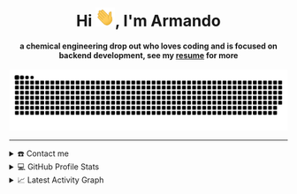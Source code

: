 <div align="center">
<h1 align="center">Hi <img width="35" src="https://github.com/1999AZZAR/1999AZZAR/blob/main/resources/img/waving.gif">, I'm Armando</h1>
<h4 align="center">a chemical engineering drop out who loves coding and is focused on backend development, see my <a href="./assets/doc/ArmandoArenasResume.pdf" target="_blank">resume</a> for more</h4>
</div>

<div align="center">
  <a href="https://armandotech.github.io/Portfolio/">
  <img  src="https://github.com/1999AZZAR/1999AZZAR/blob/main/resources/img/grid-snake.svg"
       alt="snake" /></a>
</div>

---

<details>
  <summary>☎️ Contact me</summary>
<div>
  <samp>
    <h2 align="center">you can reach me by:</h2>
    <p align="center">
      <br/>
      <a href="https://www.linkedin.com/in/armando-arenas" target="blank"><img align="center"
         src="https://img.shields.io/badge/linkedin-%231DA1F2.svg?style=for-the-badge&logo=linkedin&logoColor=white"
         alt="armando" height="30"/></a>
      <a href="https://www.facebook.com/armando.arenassanchez/" target="blank"><img align="center"
         src="https://img.shields.io/badge/facebook-4267B2.svg?style=for-the-badge&logo=facebook&logoColor=white"
         alt="armando" height="30"/></a>
      <a href="mailto:armandoarenass18@gmail.com" target="blank"><img align="center"
         src="https://img.shields.io/badge/gmail-EA4335.svg?style=for-the-badge&logo=gmail&logoColor=white"
         alt="armando" height="30"/></a>
    </p>
  <p align="center">
      <a href="https://www.instagram.com/armandoarenassanchez/" target="blank"><img align="center"
         src="https://img.shields.io/badge/instagram-%23E4405F.svg?style=for-the-badge&logo=Instagram&logoColor=white"
         alt="azzar" height="30"/></a>
      <a href="https://wa.me/+573023596825" target="blank"><img align="center"
         src="https://img.shields.io/badge/whatsapp-4B7F1.svg?style=for-the-badge&logo=whatsapp&logoColor=white"
         alt="azzar" height="30"/></a>
      <a href="https://twitter.com/armandoarenass0" target="blank"><img align="center"
         src="https://img.shields.io/badge/twitter-1DA1F2.svg?style=for-the-badge&logo=twitter&logoColor=white"
         alt="azzar" height="30"/></a>
      <br>
    </p>
  </samp>
</div>
</details>

<details>
  <summary>💻 GitHub Profile Stats</summary>
  <div>
  <samp>
    <h2 align="center"> Github stats </h2>
      <br/>
    <details open>
  <summary><h3>Languages</h3></summary>
            <p align="center">
        <a href="https://github.com/ArmandoTech/">
          <img src="https://github-readme-stats.vercel.app/api/top-langs/?username=ArmandoTech&langs_count=6&theme=gruvbox&layout=compact&hide_border=true"
          alt="ArmandoTech :: overall Top Langs " /></a>
      </p>
        <p align="center">
          <a href="https://github.com/ArmandoTech/">
          <img width="45%" src="https://github-profile-summary-cards.vercel.app/api/cards/repos-per-language?username=ArmandoTech&theme=gruvbox&layout=compact&hide_border=true"
          alt="ArmandoTech :: Top Langs by repo" />
          <img width="45%" src="https://github-profile-summary-cards.vercel.app/api/cards/most-commit-language?username=ArmandoTech&theme=gruvbox&layout=compact&hide_border=true"
          alt="ArmandoTech :: Top Langs by commit" />
          </a>
        </p>
</details>
    <details open>
  <summary><h3>stasistic</h3></summary>
        <p align="center">
          <a href="https://github.com/ArmandoTech/">
          <img width="49.5%" src="https://github-readme-stats.vercel.app/api?username=ArmandoTech&show_icons=true&theme=gruvbox&hide_border=true" />
          <img width="49.5%" src="https://github-readme-streak-stats.herokuapp.com/?user=ArmandoTech&theme=gruvbox&hide_border=true" />
          </a>
       </p>
     <br>
     </samp>
  </div>    
</details>

<details>
  <summary>📈 Latest Activity Graph</summary>
  <samp>
  <br/>
  <h2 align="center"> latest contribution </h2>
<a href="https://github.com/ashutosh00710/github-readme-activity-graph">
  <img alt="armando's Activity Graph" src="https://activity-graph.herokuapp.com/graph/?username=ArmandoTech&bg_color=000&color=fff&line=00E676&point=fff&hide_border=true" /></a>
  <br/>
  </samp>
  </details>
